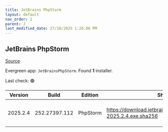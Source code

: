 ```yaml
---
title: JetBrains PhpStorm
layout: default
nav_order: 2
parent: J
last_modified_date: 27/10/2025 1:26:06 PM
---
```


## JetBrains PhpStorm

[Source](https://www.jetbrains.com/phpstorm)

Evergreen app: `JetBrainsPhpStorm`. Found **1** installer.

Last check: 🟢

| Version  | Build         | Edition  | Sha256                                                             | Date       | Size      | Type | URI                                                                                                                        |
| -------- | ------------- | -------- | ------------------------------------------------------------------ | ---------- | --------- | ---- | -------------------------------------------------------------------------------------------------------------------------- |
| 2025.2.4 | 252.27397.112 | PhpStorm | https://download.jetbrains.com/webide/PhpStorm-2025.2.4.exe.sha256 | 24/10/2025 | 952893824 | exe  | [https://download.jetbrains.com/webide/PhpStorm-2025.2.4.exe](https://download.jetbrains.com/webide/PhpStorm-2025.2.4.exe) |
